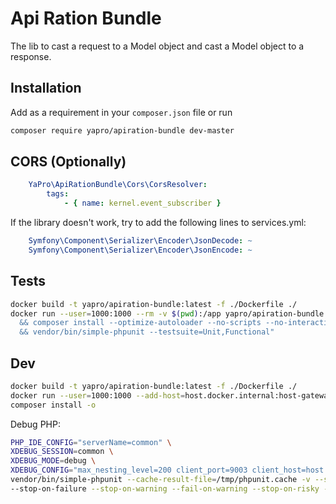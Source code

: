 # Api Ration Bundle

The lib to cast a request to a Model object and cast a Model object to a response.

## Installation

Add as a requirement in your `composer.json` file or run
```sh
composer require yapro/apiration-bundle dev-master
```

## CORS (Optionally)

```yaml
    YaPro\ApiRationBundle\Cors\CorsResolver:
        tags:
            - { name: kernel.event_subscriber }
```

If the library doesn't work, try to add the following lines to services.yml:
```yaml
    Symfony\Component\Serializer\Encoder\JsonDecode: ~
    Symfony\Component\Serializer\Encoder\JsonEncode: ~
```

Tests
------------
```sh
docker build -t yapro/apiration-bundle:latest -f ./Dockerfile ./
docker run --user=1000:1000 --rm -v $(pwd):/app yapro/apiration-bundle:latest bash -c "cd /app \
  && composer install --optimize-autoloader --no-scripts --no-interaction \
  && vendor/bin/simple-phpunit --testsuite=Unit,Functional"
```

Dev
------------
```sh
docker build -t yapro/apiration-bundle:latest -f ./Dockerfile ./
docker run --user=1000:1000 --add-host=host.docker.internal:host-gateway -it --rm -v $(pwd):/app -w /app yapro/apiration-bundle:latest bash
composer install -o
```
Debug PHP:
```sh
PHP_IDE_CONFIG="serverName=common" \
XDEBUG_SESSION=common \
XDEBUG_MODE=debug \
XDEBUG_CONFIG="max_nesting_level=200 client_port=9003 client_host=host.docker.internal" \
vendor/bin/simple-phpunit --cache-result-file=/tmp/phpunit.cache -v --stderr --stop-on-incomplete --stop-on-defect \
--stop-on-failure --stop-on-warning --fail-on-warning --stop-on-risky --fail-on-risky tests/Functional/Api
```
